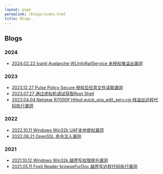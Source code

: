 ```yaml
---
layout: page
permalink: /blogs/index.html
title: Blogs
---
```


## Blogs

<!-- - [CVE](https://zzcentury.github.io/blogs/Achievement) -->

### 2024

<!-- - [2024.04.13 Netgear WAC104 授权后命令注入漏洞](https://zzcentury.github.io/blogs/NETGEAR_WAC104) -->
- [2024.02.22 Ivanti Avalanche WLInfoRailService 未授权堆溢出漏洞](https://zzcentury.github.io/blogs/Ivanti_WLInfoRailService_dos)

### 2023

- [2023.12.27 Pulse Policy Secure 授权后任意文件读取漏洞](https://zzcentury.github.io/blogs/Pulse_Policy_Secure_arbitrary_file_read_vulnerability)
- [2023.07.27 通过虚拟机调试获取Root Shell](https://zzcentury.github.io/blogs/GetRootShell)
- [2023.04.04 Netgear R7000P Httpd quick_qos_edit_serv.cgi 栈溢出远程代码执行漏洞](https://zzcentury.github.io/blogs/NETGEAR_R7000P)

### 2022

- [2022.10.11 Windows Win32k UAF本地提权漏洞](https://zzcentury.github.io/blogs/CVE-2022-38050)
- [2022.06.21 OpenSSL 命令注入漏洞](https://zzcentury.github.io/blogs/CVE-2022-2068)

### 2021

- [2021.10.12 Windows Win32k 越界写权限提升漏洞](https://zzcentury.github.io/blogs/CVE-2021-40450)
- [2021.05.11 Foxit Reader browseForDoc 越界写远程代码执行漏洞](https://zzcentury.github.io/blogs/CVE-2021-31473)
